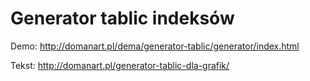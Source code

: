 # Generator tablic indeksów

Demo: http://domanart.pl/dema/generator-tablic/generator/index.html

Tekst: http://domanart.pl/generator-tablic-dla-grafik/